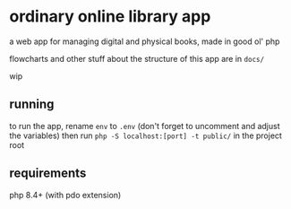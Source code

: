 # ordinary online library app

a web app for managing digital and physical books, made in good ol' php

flowcharts and other stuff about the structure of this app are in  `docs/`

wip


## running

to run the app, rename `env` to `.env` (don't forget to uncomment and adjust the variables) then run `php -S localhost:[port] -t public/` in the project root


## requirements

php 8.4+ (with pdo extension)
